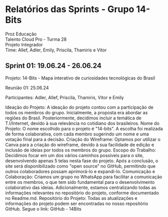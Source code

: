 # Relatórios das Sprints - Grupo 14-Bits

Proz Educação							              	
Talento Cloud Pro -
Turma 28							      
Projeto Integrador									            
Time: Allef, Adler, Emily, Priscila, Thamiris e Vitor										                          	
										                          	
										                    	      
 	
## Sprint 01: 19.06.24 - 26.06.24

Projeto: 14-Bits - Mapa interativo de curiosidades tecnológicas do Brasil

Reunião 01: 	25.06.24

Participantes: Adler, Allef, Priscila, Thamiris, Vitor e Emily

Ideação do Projeto:
A ideação do projeto contou com a participação de todos os membros do grupo. Inicialmente, a proposta era abordar as regiões do Brasil. Posteriormente, decidimos incluir a temática de T.I/Internet, devido à sua relevância no cotidiano dos brasileiros.
Nome do Projeto:
O nome escolhido para o projeto é "14-bits". A escolha foi realizada de forma colaborativa, com cada membro sugerindo um nome e uma votação final para a decisão.
Criação do Wireframe:
Optamos por utilizar o Canva para a criação do wireframe, devido à sua facilidade de edição e inclusão de ideias por todos os membros do grupo.
Escopo do Trabalho:
Decidimos focar em um dos vários caminhos possíveis para o site, desenvolvendo apenas 5 telas nesta fase do projeto. Após a conclusão, o site será disponibilizado como "open source" no GitHub, permitindo que outros colaboradores possam aprimorá-lo e expandi-lo.
Comunicação e Colaboração:
Criamos um grupo no WhatsApp para facilitar a comunicação entre os membros, o que tem sido fundamental para o desenvolvimento colaborativo das ideias. Adicionalmente, estamos centralizando todas as informações relevantes no repositório do projeto, conforme documentado no Readme.md.
Repositório do Projeto:
Todas as atualizações e informações do projeto podem ser encontradas no nosso repositório GitHub. Segue o link: GitHub - 14Bits
